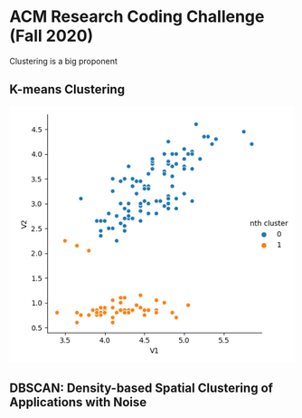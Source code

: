 # ACM Research Coding Challenge (Fall 2020)

Clustering is a big proponent

## K-means Clustering

![Image of K-means Plot](kmeans.png)

## DBSCAN: Density-based Spatial Clustering of Applications with Noise
